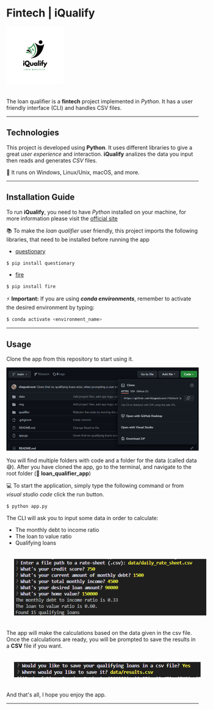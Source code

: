 # Fintech | iQualify

<!-- ![iQualify: Loan Qualifier](img/iQualify.jpeg) -->
<img style="padding-bottom:20px" src="img/iQualify.jpeg" alt="iQualify: Loan Qualifier" width="150">


The loan qualifier is a **fintech** project implemented in *Python*. It has a user friendly interface (CLI) and handles CSV files.

---

## Technologies

This project is developed using **Python**. It uses different libraries to give a great *user experience* and interaction. **iQualify** analizes the data you input then reads and generates *CSV* files.

🎉 It runs on Windows, Linux/Unix, macOS, and more.

---

## Installation Guide
To run **iQualify**, you need to have *Python* installed on your machine, for more information please visit the [official site](https://www.python.org/downloads/)

📚 To make the *loan qualifier* user friendly, this project imports the following libraries, that need to be installed before running the app
* [questionary](https://github.com/tmbo/questionary)  
```bash
$ pip install questionary
```
* [fire](https://github.com/google/python-fire)
```bash
$ pip install fire
```
⚡ **Important:** If you are using ***conda environments***, remember to activate the desired environment by typing:

```bash
$ conda activate <environment_name>
```
---

## Usage

Clone the app from this repository to start using it. 

![iQualify: Loan Qualifier](img/capture_1_clone.PNG)

You will find multiple folders with code and a folder for the data (called data 😅). After you have cloned the app, go to the terminal, and navigate to the root folder (📁 **loan_qualifier_app**)

💻 To start the application, simply type the following command or from *visual studio code* click the run button.

```bash
$ python app.py
```

The CLI will ask you to input some data in order to calculate:
* The monthly debt to income ratio 
* The loan to value ratio
* Qualifying loans

<img style="padding:20px;" src="img/capture_2_input.PNG" alt="iQualify: Loan Qualifier">

The app will make the calculations based on the data given in the csv file. Once the calculations are ready, you will be prompted to save the results in a **CSV** file if you want. 

<img style="padding:20px;" src="img/cp_3_output.PNG" alt="iQualify: Loan Qualifier">

And that's all, I hope you enjoy the app. 

---


